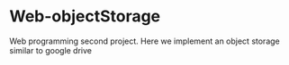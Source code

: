 # Web-objectStorage
Web programming second project. Here we implement an object storage similar to google drive
